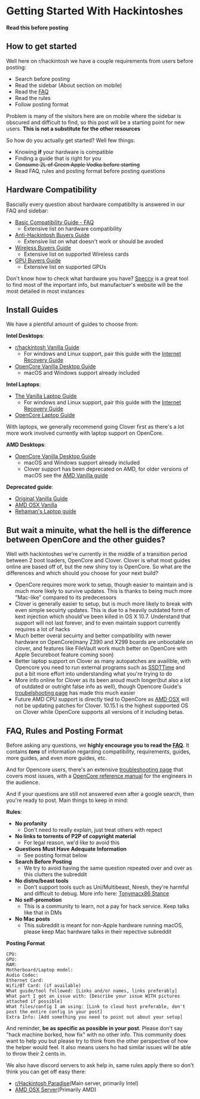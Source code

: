 # Getting Started With Hackintoshes

**Read this before posting**

## How to get started

Well here on r/hackintosh we have a couple requirements from users before posting:
* Search before posting
* Read the sidebar (About section on mobile)
* Read the [FAQ](https://www.reddit.com/r/hackintosh/wiki/faq)
* Read the rules
* Follow posting format

Problem is many of the visitors here are on mobile where the sidebar is obscured and difficult to find, so this post will be a starting point for new users. **This is not a substitute for the other resources**

So how do you actually get started? Well few things:
* Knowing **if** your hardware is compatible
* Finding a guide that is right for you
* ~~Consume 2L of Green Apple Vodka before starting~~
* Read FAQ, rules and posting format before posting questions

## Hardware Compatibility

Bascially every question about hardware compatibilty is answered in our FAQ and sidebar:

* [Basic Compatibility Guide - FAQ](https://www.reddit.com/r/hackintosh/wiki/faq#wiki_ok.21_i_fulfil_some_points.2C_what_now.3F)
   * Extensive list on hardware compatibility
* [Anti-Hackintosh Buyers Guide](https://khronokernel-5.gitbook.io/anti-hackintosh-buyers-guide/)
   * Extensive list on what doesn't work or should be avoded
* [Wireless Buyers Guide](https://khronokernel-7.gitbook.io/wireless-buyers-guide/)
   * Extensive list on supported Wireless cards
* [GPU Buyers Guide](https://khronokernel-3.gitbook.io/catalina-gpu-buyers-guide/)
   * Extensive list on supported GPUs

Don't know how to check what hardware you have? [Speccy](https://www.ccleaner.com/speccy) is a great tool to find most of the important info, but manufactuer's website will be the most detailed in most instances

## Install Guides

We have a plentiful amount of guides to choose from:

**Intel Desktops**:
* [r/hackintosh Vanilla Guide](https://hackintosh.gitbook.io/-r-hackintosh-vanilla-desktop-guide/)
   * For windows and Linux support, pair this guide with the [Internet Recovery Guide](https://internet-install.gitbook.io/macos-internet-install/)
* [OpenCore Vanilla Desktop Guide](https://khronokernel-2.gitbook.io/opencore-vanilla-desktop-guide/)
   * macOS and Windows support already included

**Intel Laptops**:
* [The Vanilla Laptop Guide](https://fewtarius.gitbook.io/laptopguide/)
   * For windows and Linux support, pair this guide with the [Internet Recovery Guide](https://internet-install.gitbook.io/macos-internet-install/)
* [OpenCore Laptop Guide](https://1revenger1.gitbook.io/laptop-guide/)

With laptops, we generally recommend going Clover first as there's a lot more work involved currently with laptop support on OpenCore.

**AMD Desktops**:
* [OpenCore Vanilla Desktop Guide](https://khronokernel-2.gitbook.io/opencore-vanilla-desktop-guide/)
   * macOS and Windows support already included
   * Clover support has been deprecated on AMD, for older versions of macOS see the [AMD Vanilla guide](https://vanilla.amd-osx.com/)
   
**Deprecated guide**:

* [Original Vanilla Guide](https://www.reddit.com/r/hackintosh/comments/68p1e2/ramblings_of_a_hackintosher_a_sorta_brief_vanilla/)
* [AMD OSX Vanilla](https://vanilla.amd-osx.com/)
* [Rehaman's Laptop guide](https://www.tonymacx86.com/threads/guide-booting-the-os-x-installer-on-laptops-with-clover.148093/)


## But wait a minuite, what the hell is the difference between OpenCore and the other guides? 

Well with hackintoshes we're currently in the middle of a transition period between 2 boot loaders, OpenCore and Clover. Clover is what most guides online are based off of, but the new shiny toy is OpenCore. So what are the differences and which should you choose for your next build?

* OpenCore requires more work to setup, though easier to maintain and is much more likely to survive updates. This is thanks to being much more "Mac-like" compared to its predecessors
* Clover is generally easier to setup, but is much more likely to break with even simple secuirty updates. This is due to a heavily outdated form of kext injection which should've been killed in OS X 10.7. Understand that support will not last forever, and to even maintain support currently requires a lot of hacks
* Much better overal secuirty and better compatibility with newer hardware on OpenCore(many Z390 and X299 boards are unbootable on clover, and features like FileVault work much better on OpenCore with Apple Secureboot feature coming soon)
* Better laptop support on Clover as many autopatches are availible, with Opencore you need to run external programs such as [SSDTTime](https://github.com/corpnewt/SSDTTime) and put a bit more effort into understanding what you're trying to do
* More info online for Clover as its been aroud much longer(but also a lot of outdated or outright false info as well), though Opencore Guide's [troubelshooting page](https://khronokernel-2.gitbook.io/opencore-vanilla-desktop-guide/troubleshooting/troubleshooting) has made this much easier
* Future AMD CPU support is directly tied to OpenCore as [AMD OSX](https://amd-osx.com) will not be updating patches for Clover. 10.15.1 is the highest supported OS on Clover while OpenCore supports all versions of it including betas.

##  FAQ, Rules and Posting Format

Before asking any questions, we **highly encourage you to read the [FAQ](https://www.reddit.com/r/hackintosh/wiki/faq)**. It contains ***tons*** of information regarding compatibility, requirements, guides, more guides, and even more guides, etc. 

And for Opencore users, there's an extensive [troubleshooting page](https://khronokernel-2.gitbook.io/opencore-vanilla-desktop-guide/troubleshooting/troubleshooting) that covers most issues, with a [OpenCore reference manual](https://github.com/acidanthera/OpenCorePkg/blob/master/Docs/Configuration.pdf) for the engineers in the audience.

And if your questions are still not answered even after a google search, then you're ready to post. Main things to keep in mind:

**Rules**:
* **No profanity**
   * Don't need to really explain, just treat others with repect
* **No links to torrents of P2P of copyright material**
   * For legal reason, we'd like to avoid this
* **Questions Must Have Adequate Information**
   * See posting format below
* **Search Before Posting**
   * We try to avoid having the same question repeated over and over as this clutters the subreddit
* **No distro/beast tools**
   * Don't support tools such as Uni/Multibeast, Niresh, they're harmful and difficult to debug. More info here: [Tonymacx86 Stance](https://github.com/khronokernel/Tonymcx86-stance)
* **No self-promotion**
   * This is a community to learn, not a pay for hack service. Keep talks like that in DMs
* **No Mac posts**
   * This subreddit is meant for non-Apple hardware running macOS, please keep Mac hardware talks in their repective subreddit
   
**Posting Format**

```
CPU:
GPU:
RAM:
Motherboard/Laptop model:
Audio Codec:
Ethernet Card:
Wifi/BT Card: (if available)
What guide/tool followed: [Links and/or names, links preferably]
What part I got an issue with: [Describe your issue WITH pictures attached if possible]
What files/config I am using: [Link to cloud host preferable, don't post the entire config in your post]
Extra Info: [Add something you need to point out about your setup]
```

And reminder, **be as specific as possible in your post**. Please don't say "hack machine borked, how fix" with no other info. This community does want to help you but please try to think from the other perspective of how the helper would feel. It also means users ho had similar issues will be able to throw their 2 cents in.

We also have discord servers to ask help in, same rules apply there so don't think you can get off easy there:

* [r/Hackintosh Paradise](https://discord.gg/Wxam8aH)(Main server, primarily Intel)
* [AMD OSX Server](https://discord.gg/qudxDed)(Primarily AMD)
